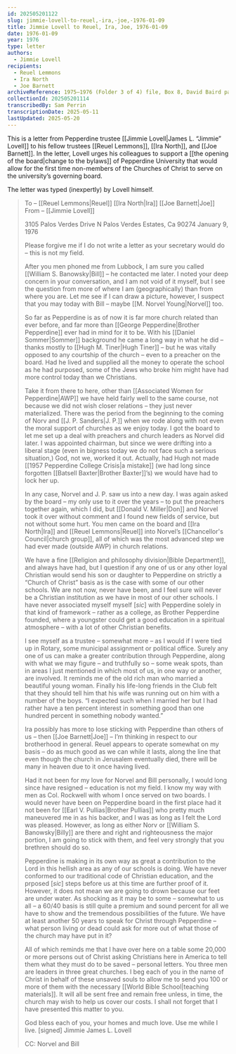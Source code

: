 ```yaml
---
id: 202505201122
slug: jimmie-lovell-to-reuel,-ira,-joe,-1976-01-09
title: Jimmie Lovell to Reuel, Ira, Joe, 1976-01-09
date: 1976-01-09
year: 1976
type: letter
authors:
  - Jimmie Lovell
recipients:
  - Reuel Lemmons
  - Ira North
  - Joe Barnett
archiveReference: 1975–1976 (Folder 3 of 4) file, Box 8, David Baird papers
collectionId: 202505201114
transcribedBy: Sam Perrin
transcriptionDate: 2025-05-11
lastUpdated: 2025-05-20
---
```

This is a letter from Pepperdine trustee [[Jimmie Lovell|James L. “Jimmie” Lovell]] to his fellow trustees [[Reuel Lemmons]], [[Ira North]], and [[Joe Barnett]]. In the letter, Lovell urges his colleagues to support a [[the opening of the board|change to the bylaws]] of Pepperdine University that would allow for the first time non-members of the Churches of Christ to serve on the university’s governing board.

The letter was typed (inexpertly) by Lovell himself.

>To – [[Reuel Lemmons|Reuel]]
>[[Ira North|Ira]]
>[[Joe Barnett|Joe]]
>From – [[Jimmie Lovell]]
>
>3105 Palos Verdes Drive N
>Palos Verdes Estates, Ca 90274
>January 9, 1976
>
>Please forgive me if I do not write a letter as your secretary would do – this is not my field.
>
>After you men phoned me from Lubbock, I am sure you called [[William S. Banowsky|Bill]] – he contacted me later. I noted your deep concern in your conversation, and I am not void of it myself, but I see the question from more of where I am (geographically) than from where you are. Let me see if I can draw a picture, however, I suspect that you may today with Bill – maybe [[M. Norvel Young|Norvel]] too.
>
>So far as Pepperdine is as of now it is far more church related than ever before, and far more than [[George Pepperdine|Brother Pepperdine]] ever had in mind for it to be. With his [[Daniel Sommer|Sommer]] background he came a long way in what he did – thanks mostly to [[Hugh M. Tiner|Hugh Tiner]] – but he was vitally opposed to any courtship of the church – even to a preacher on the board. Had he lived and supplied all the money to operate the school as he had purposed, some of the Jews who broke him might have had more control today than we Christians.
>
>Take it from there to here, other than [[Associated Women for Pepperdine|AWP]] we have held fairly well to the same course, not because we did not wish closer relations – they just never materialized. There was the period from the beginning to the coming of Norv and [[J. P. Sanders|J. P.]] when we rode along with not even the moral support of churches as we enjoy today. I got the board to let me set up a deal with preachers and church leaders as Norvel did later. I was appointed chairman, but since we were drifting into a liberal stage (even in bigness today we do not face such a serious situation,) God, not we, worked it out. Actually, had Hugh not made [[1957 Pepperdine College Crisis|a mistake]] (we had long since forgotten [[Batsell Baxter|Brother Baxter]]’s) we would have had to lock her up.
>
>In any case, Norvel and J. P. saw us into a new day. I was again asked by the board – my only use to it over the years – to put the preachers together again, which I did, but [[Donald V. Miller|Don]] and Norvel took it over without comment and I found new fields of service, but not without some hurt. You men came on the board and [[Ira North|Ira]] and [[Reuel Lemmons|Reuel]] into Norvel’s [[Chancellor's Council|church group]], all of which was the most advanced step we had ever made (outside AWP) in church relations.
>
>We have a fine [[Religion and philosophy division|Bible Department]], and always have had, but I question if any one of us or any other loyal Christian would send his son or daughter to Pepperdine on strictly a “Church of Christ” basis as is the case with some of our other schools. We are not now, never have been, and I feel sure will never be a Christian institution as we have in most of our other schools. I have never associated myself myself \[*sic*\] with Pepperdine solely in that kind of framework – rather as a college, as Brother Pepperdine founded, where a youngster could get a good education in a spiritual atmosphere – with a lot of other Christian benefits.
>
>I see myself as a trustee – somewhat more – as I would if I were tied up in Rotary, some municipal assignment or political office. Surely any one of us can make a greater contribution through Pepperdine, along with what we may figure – and truthfully so – some weak spots, than in areas I just mentioned in which most of us, in one way or another, are involved. It reminds me of the old rich man who married a beautiful young woman. Finally his life-long friends in the Club felt that they should tell him that his wife was running out on him with a number of the boys. “I expected such when I married her but I had rather have a ten percent interest in something good than one hundred percent in something nobody wanted.”
>
>Ira possibly has more to lose sticking with Pepperdine than others of us – then [[Joe Barnett|Joe]] – I’m thinking in respect to our brotherhood in general. Reuel appears to operate somewhat on my basis – do as much good as we can while it lasts, along the line that even though the church in Jerusalem eventually died, there will be many in heaven due to it once having lived.
>
>Had it not been for my love for Norvel and Bill personally, I would long since have resigned – education is not my field. I know my way with men as Col. Rockwell with whom I once served on two boards. I would never have been on Pepperdine board in the first place had it not been for [[Earl V. Pullias|Brother Pullias]] who pretty much maneuvered me in as his backer, and I was as long as I felt the Lord was pleased. However, as long as either Norv or [[William S. Banowsky|Billy]] are there and right and righteousness the major portion, I am going to stick with them, and feel very strongly that you brethren should do so.
>
>Pepperdine is making in its own way as great a contribution to the Lord in this hellish area as any of our schools is doing. We have never conformed to our traditional code of Christian education, and the prposed \[*sic*\] steps before us at this time are further proof of it. However, it does not mean we are going to drown because our feet are under water. As shocking as it may be to some – somewhat to us all – a 60/40 basis is still quite a premium and sound percent for all we have to show and the tremendous possibilities of the future. We have at least another 50 years to speak for Christ through Pepperdine – what person living or dead could ask for more out of what those of the church may have put in it?
>
>All of which reminds me that I have over here on a table some 20,000 or more persons out of Christ asking Christians here in America to tell them what they must do to be saved – personal letters. You three men are leaders in three great churches. I beg each of you in the name of Christ in behalf of these unsaved souls to allow me to send you 100 or more of them with the necessary [[World Bible School|teaching materials]]. It will all be sent free and remain free unless, in time, the church may wish to help us cover our costs. I shall not forget that I have presented this matter to you.
>
>God bless each of you, your homes and much love. Use me while I live.
>\[signed\] Jimmie
>James L. Lovell
>
>CC: Norvel and Bill